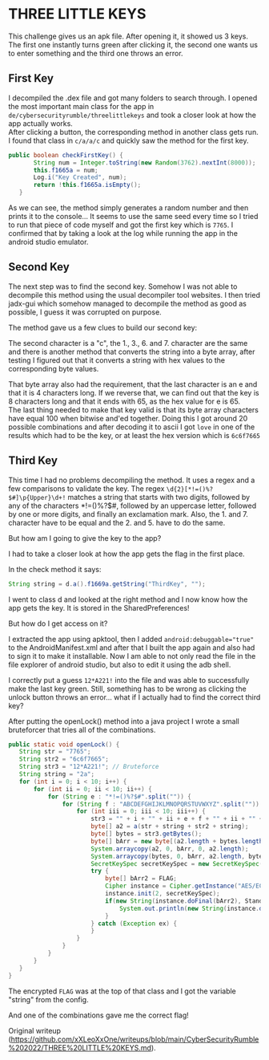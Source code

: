 # THREE LITTLE KEYS

This challenge gives us an apk file. After opening it, it showed us 3 keys.
The first one instantly turns green after clicking it, the second one wants us
to enter something and the third one throws an error.

## First Key

I decompiled the .dex file and got many folders to search through. I opened
the most important main class for the app in
`de/cybersecurityrumble/threelittlekeys` and took a closer look at how the app
actually works.  
After clicking a button, the corresponding method in another class gets run. I
found that class in `c/a/a/c` and quickly saw the method for the first key.

```Java  
public boolean checkFirstKey() {  
       String num = Integer.toString(new Random(3762).nextInt(8000));  
       this.f1665a = num;  
       Log.i("Key Created", num);  
       return !this.f1665a.isEmpty();  
   }  
```

As we can see, the method simply generates a random number and then prints it
to the console... It seems to use the same seed every time so I tried to run
that piece of code myself and got the first key which is `7765`. I confirmed
that by taking a look at the log while running the app in the android studio
emulator.

## Second Key

The next step was to find the second key. Somehow I was not able to decompile
this method using the usual decompiler tool websites. I then tried jadx-gui
which somehow managed to decompile the method as good as possible, I guess it
was corrupted on purpose.

The method gave us a few clues to build our second key:

The second character is a "c", the 1., 3., 6. and 7. character are the same
and there is another method that converts the string into a byte array, after
testing I figured out that it converts a string with hex values to the
corresponding byte values.  
  
That byte array also had the requirement, that the last character is an e and
that it is 4 characters long. If we reverse that, we can find out that the key
is 8 characters long and that it ends with 65, as the hex value for e is 65.  
The last thing needed to make that key valid is that its byte array characters
have equal 100 when bitwise and'ed together. Doing this I got around 20
possible combinations and after decoding it to ascii I got `love` in one of
the results which had to be the key, or at least the hex version which is
`6c6f7665`

## Third Key

This time I had no problems decompiling the method. It uses a regex and a few
comparisons to validate the key. The regex `\d{2}[*!=()%?$#]\p{Upper}\d+!`
matches a string that starts with two digits, followed by any of the
characters *!=()%?$#, followed by an uppercase letter, followed by one or more
digits, and finally an exclamation mark. Also, the 1. and 7. character have to
be equal and the 2. and 5. have to do the same.

But how am I going to give the key to the app?

I had to take a closer look at how the app gets the flag in the first place.

In the check method it says:  
```java  
String string = d.a().f1669a.getString("ThirdKey", "");  
```

I went to class d and looked at the right method and I now know how the app
gets the key. It is stored in the SharedPreferences!

But how do I get access on it?

I extracted the app using apktool, then I added `android:debuggable="true"` to
the AndroidManifest.xml and after that I built the app again and also had to
sign it to make it installable. Now I am able to not only read the file in the
file explorer of android studio, but also to edit it using the adb shell.

I correctly put a guess `12*A221!` into the file and was able to successfully
make the last key green. Still, something has to be wrong as clicking the
unlock button throws an error... what if I actually had to find the correct
third key?

After putting the openLock() method into a java project I wrote a small
bruteforcer that tries all of the combinations.

```java  
public static void openLock() {  
   String str = "7765";  
   String str2 = "6c6f7665";  
   String str3 = "12*A221!"; // Bruteforce  
   String string = "2a";  
   for (int i = 0; i < 10; i++) {  
       for (int ii = 0; ii < 10; ii++) {  
           for (String e : "*!=()%?$#".split("")) {  
               for (String f : "ABCDEFGHIJKLMNOPQRSTUVWXYZ".split("")) {  
                   for (int iii = 0; iii < 10; iii++) {  
                       str3 = "" + i + "" + ii + e + f + "" + ii + "" + iii + "" + i+"!";  
                       byte[] a2 = a(str + string + str2 + string);  
                       byte[] bytes = str3.getBytes();  
                       byte[] bArr = new byte[(a2.length + bytes.length)];  
                       System.arraycopy(a2, 0, bArr, 0, a2.length);  
                       System.arraycopy(bytes, 0, bArr, a2.length, bytes.length);  
                       SecretKeySpec secretKeySpec = new SecretKeySpec(bArr, "AES");  
                       try {  
                           byte[] bArr2 = FLAG;  
                           Cipher instance = Cipher.getInstance("AES/ECB/PKCS5Padding");  
                           instance.init(2, secretKeySpec);  
                           if(new String(instance.doFinal(bArr2), StandardCharsets.UTF_8).startsWith("CSR")){  
                               System.out.println(new String(instance.doFinal(bArr2), StandardCharsets.UTF_8) + " with keys: \n1. "+str+"\n2. "+str2+"\n3. "+str3);  
                           }  
                       } catch (Exception ex) {  
                       }  
                   }  
               }  
           }  
       }  
   }  
}  
```

The encrypted `FLAG` was at the top of that class and I got the variable
"string" from the config.

And one of the combinations gave me the correct flag!

Original writeup
(https://github.com/xXLeoXxOne/writeups/blob/main/CyberSecurityRumble%202022/THREE%20LITTLE%20KEYS.md).